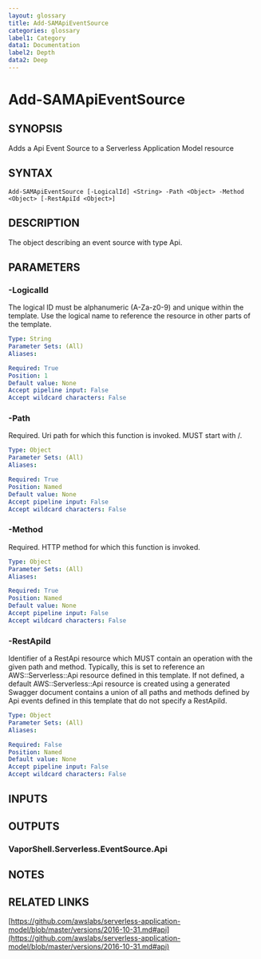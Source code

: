 ```yaml
---
layout: glossary
title: Add-SAMApiEventSource
categories: glossary
label1: Category
data1: Documentation
label2: Depth
data2: Deep
---
```


# Add-SAMApiEventSource

## SYNOPSIS
Adds a Api Event Source to a Serverless Application Model resource

## SYNTAX

```
Add-SAMApiEventSource [-LogicalId] <String> -Path <Object> -Method <Object> [-RestApiId <Object>]
```

## DESCRIPTION
The object describing an event source with type Api.

## PARAMETERS

### -LogicalId
The logical ID must be alphanumeric (A-Za-z0-9) and unique within the template.
Use the logical name to reference the resource in other parts of the template.

```yaml
Type: String
Parameter Sets: (All)
Aliases: 

Required: True
Position: 1
Default value: None
Accept pipeline input: False
Accept wildcard characters: False
```

### -Path
Required.
Uri path for which this function is invoked.
MUST start with /.

```yaml
Type: Object
Parameter Sets: (All)
Aliases: 

Required: True
Position: Named
Default value: None
Accept pipeline input: False
Accept wildcard characters: False
```

### -Method
Required.
HTTP method for which this function is invoked.

```yaml
Type: Object
Parameter Sets: (All)
Aliases: 

Required: True
Position: Named
Default value: None
Accept pipeline input: False
Accept wildcard characters: False
```

### -RestApiId
Identifier of a RestApi resource which MUST contain an operation with the given path and method.
Typically, this is set to reference an AWS::Serverless::Api resource defined in this template.
If not defined, a default AWS::Serverless::Api resource is created using a generated Swagger document contains a union of all paths and methods defined by Api events defined in this template that do not specify a RestApiId.

```yaml
Type: Object
Parameter Sets: (All)
Aliases: 

Required: False
Position: Named
Default value: None
Accept pipeline input: False
Accept wildcard characters: False
```

## INPUTS

## OUTPUTS

### VaporShell.Serverless.EventSource.Api

## NOTES

## RELATED LINKS

[https://github.com/awslabs/serverless-application-model/blob/master/versions/2016-10-31.md#api](https://github.com/awslabs/serverless-application-model/blob/master/versions/2016-10-31.md#api)

